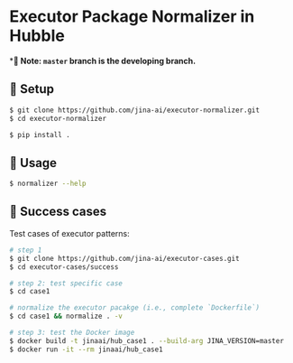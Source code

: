 # Executor Package Normalizer in Hubble


***🦆 Note: `master` branch is the developing branch.**


## 🚀 Setup

```bash
$ git clone https://github.com/jina-ai/executor-normalizer.git
$ cd executor-normalizer

$ pip install .
```

## 📖 Usage

```bash
$ normalizer --help
```

## 👋 Success cases

Test cases of executor patterns:

```bash
# step 1
$ git clone https://github.com/jina-ai/executor-cases.git
$ cd executor-cases/success

# step 2: test specific case
$ cd case1

# normalize the executor pacakge (i.e., complete `Dockerfile`)
$ cd case1 && normalize . -v

# step 3: test the Docker image
$ docker build -t jinaai/hub_case1 . --build-arg JINA_VERSION=master
$ docker run -it --rm jinaai/hub_case1
```